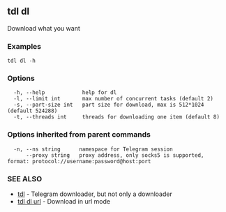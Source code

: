 ## tdl dl

Download what you want

### Examples

```
tdl dl -h
```

### Options

```
  -h, --help            help for dl
  -l, --limit int       max number of concurrent tasks (default 2)
  -s, --part-size int   part size for download, max is 512*1024 (default 524288)
  -t, --threads int     threads for downloading one item (default 8)
```

### Options inherited from parent commands

```
  -n, --ns string      namespace for Telegram session
      --proxy string   proxy address, only socks5 is supported, format: protocol://username:password@host:port
```

### SEE ALSO

* [tdl](tdl.md)	 - Telegram downloader, but not only a downloader
* [tdl dl url](tdl_dl_url.md)	 - Download in url mode

